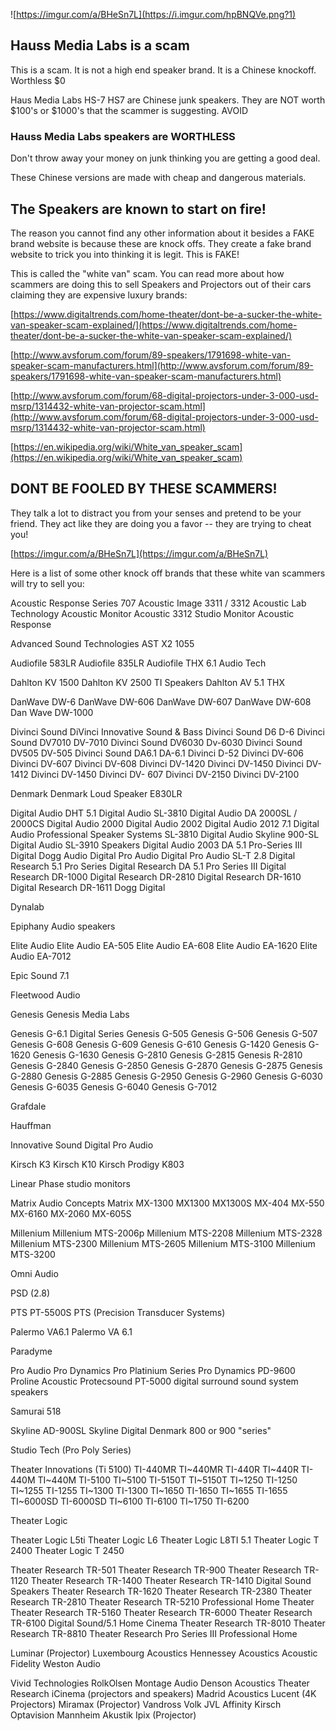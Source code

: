 
![https://imgur.com/a/BHeSn7L](https://i.imgur.com/hpBNQVe.png?1)

## Hauss Media Labs is a scam

This is a scam. It is not a high end speaker brand. It is a Chinese knockoff. Worthless $0

Haus Media Labs HS-7 HS7 are Chinese junk speakers. They are NOT worth $100's or $1000's that the scammer is suggesting. AVOID

### Hauss Media Labs speakers are WORTHLESS

Don't throw away your money on junk thinking you are getting a good deal.

These Chinese versions are made with cheap and dangerous materials.

## The Speakers are known to start on fire!

The reason you cannot find any other information about it besides a FAKE brand website is because these are knock offs. They create a fake brand website to trick you into thinking it is legit. This is FAKE!




This is called the "white van" scam. You can read more about how scammers are doing this to sell Speakers and Projectors out of their cars claiming they are expensive luxury brands:

[https://www.digitaltrends.com/home-theater/dont-be-a-sucker-the-white-van-speaker-scam-explained/](https://www.digitaltrends.com/home-theater/dont-be-a-sucker-the-white-van-speaker-scam-explained/) 

[http://www.avsforum.com/forum/89-speakers/1791698-white-van-speaker-scam-manufacturers.html](http://www.avsforum.com/forum/89-speakers/1791698-white-van-speaker-scam-manufacturers.html)

[http://www.avsforum.com/forum/68-digital-projectors-under-3-000-usd-msrp/1314432-white-van-projector-scam.html](http://www.avsforum.com/forum/68-digital-projectors-under-3-000-usd-msrp/1314432-white-van-projector-scam.html)

[https://en.wikipedia.org/wiki/White_van_speaker_scam](https://en.wikipedia.org/wiki/White_van_speaker_scam)

## DONT BE FOOLED BY THESE SCAMMERS!

They talk a lot to distract you from your senses and pretend to be your friend. They act like they are doing you a favor -- they are trying to cheat you!

[https://imgur.com/a/BHeSn7L](https://imgur.com/a/BHeSn7L)



Here is a list of some other knock off brands that these white van scammers will try to sell you:

Acoustic Response Series 707
Acoustic Image 3311 / 3312
Acoustic Lab Technology
Acoustic Monitor
Acoustic 3312 Studio Monitor
Acoustic Response


Advanced Sound Technologies AST X2 1055

Audiofile 583LR
Audiofile 835LR
Audiofile THX 6.1
Audio Tech

Dahlton KV 1500
Dahlton KV 2500 TI Speakers
Dahlton AV 5.1 THX

DanWave DW-6
DanWave DW-606
DanWave DW-607
DanWave DW-608
Dan Wave DW-1000

Divinci Sound
DiVinci Innovative Sound & Bass
Divinci Sound D6 D-6
Divinci Sound DV7010 DV-7010
Divinci Sound DV6030 Dv-6030
Divinci Sound DV505 DV-505
Divinci Sound DA6.1 DA-6.1
Divinci D-52
Divinci DV-606
Divinci DV-607
Divinci DV-608
Divinci DV-1420
Divinci DV-1450
Divinci DV-1412
Divinci DV-1450
Divinci DV- 607
Divinci DV-2150
Divinci DV-2100

Denmark
Denmark Loud Speaker E830LR

Digital Audio DHT 5.1
Digital Audio SL-3810
Digital Audio DA 2000SL / 2000CS
Digital Audio 2000
Digital Audio 2002
Digital Audio 2012 7.1
Digital Audio Professional Speaker Systems SL-3810
Digital Audio Skyline 900-SL
Digital Audio SL-3910 Speakers
Digital Audio 2003 DA 5.1 Pro-Series III
Digital Dogg Audio
Digital Pro Audio
Digital Pro Audio SL-T 2.8
Digital Research 5.1 Pro Series
Digital Research DA 5.1 Pro Series III
Digital Research DR-1000
Digital Research DR-2810
Digital Research DR-1610
Digital Research DR-1611
Dogg Digital

Dynalab

Epiphany Audio speakers

Elite Audio
Elite Audio EA-505
Elite Audio EA-608
Elite Audio EA-1620
Elite Audio EA-7012

Epic Sound 7.1

Fleetwood Audio

Genesis
Genesis Media Labs

Genesis G-6.1 Digital Series
Genesis G-505
Genesis G-506
Genesis G-507
Genesis G-608
Genesis G-609
Genesis G-610
Genesis G-1420
Genesis G-1620
Genesis G-1630
Genesis G-2810
Genesis G-2815
Genesis R-2810
Genesis G-2840
Genesis G-2850
Genesis G-2870
Genesis G-2875
Genesis G-2880
Genesis G-2885
Genesis G-2950
Genesis G-2960
Genesis G-6030
Genesis G-6035
Genesis G-6040
Genesis G-7012

Grafdale

Hauffman

Innovative Sound Digital Pro Audio

Kirsch K3
Kirsch K10
Kirsch Prodigy K803

Linear Phase studio monitors

Matrix Audio Concepts
Matrix MX-1300 MX1300 MX1300S
MX-404
MX-550
MX-6160
MX-2060
MX-605S

Millenium
Millenium MTS-2006p
Millenium MTS-2208
Millenium MTS-2328
Millenium MTS-2300
Millenium MTS-2605
Millenium MTS-3100
Millenium MTS-3200


Omni Audio

PSD (2.8)

PTS PT-5500S
PTS (Precision Transducer Systems)

Palermo VA6.1
Palermo VA 6.1

Paradyme

Pro Audio
Pro Dynamics Pro Platinium Series
Pro Dynamics PD-9600
Proline Acoustic
Protecsound PT-5000 digital surround sound system speakers

Samurai 518

Skyline AD-900SL
Skyline Digital Denmark 800 or 900 "series"

Studio Tech (Pro Poly Series)

Theater Innovations (Ti 5100)
TI-440MR TI~440MR
TI-440R TI~440R
TI-440M TI~440M
TI-5100 TI~5100
TI-5150T TI~5150T
TI~1250 TI-1250
TI~1255 TI-1255
TI~1300 TI-1300
TI~1650 TI-1650
TI~1655 TI-1655
TI~6000SD TI-6000SD
TI~6100 TI-6100
TI~1750 TI-6200


Theater Logic

Theater Logic L5ti
Theater Logic L6
Theater Logic L8TI 5.1
Theater Logic T 2400
Theater Logic T 2450

Theater Research TR-501
Theater Research TR-900
Theater Research TR-1120
Theater Research TR-1400
Theater Research TR-1410 Digital Sound Speakers
Theater Research TR-1620
Theater Research TR-2380
Theater Research TR-2810
Theater Research TR-5210 Professional Home Theater
Theater Research TR-5160
Theater Research TR-6000
Theater Research TR-6100 Digital Sound/5.1 Home Cinema
Theater Research TR-8010
Theater Research TR-8810
Theater Research Pro Series III Professional Home

Luminar (Projector)
Luxembourg Acoustics
Hennessey Acoustics
Acoustic Fidelity
Weston Audio

Vivid Technologies
RolkOlsen
Montage Audio
Denson Acoustics
Theater Research
iCinema (projectors and speakers)
Madrid Acoustics
Lucent (4K Projectors)
Miramax (Projector)
Vandross
Volk
JVL
Affinity
Kirsch
Optavision
Mannheim Akustik
Ipix (Projector)

```


